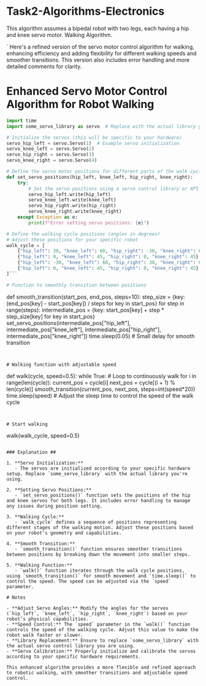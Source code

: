 # Task2-Algorithms-Electronics
This algorithm assumes a bipedal robot with two legs, each having a hip and knee servo motor. Walking Algorithm.

`
Here's a refined version of the servo motor control algorithm for walking, enhancing efficiency and adding flexibility for different walking speeds and smoother transitions. 
This version also includes error handling and more detailed comments for clarity.

# Enhanced Servo Motor Control Algorithm for Robot Walking

```python
import time
import some_servo_library as servo  # Replace with the actual library you're using

# Initialize the servos (this will be specific to your hardware)
servo_hip_left = servo.Servo(1)  # Example servo initialization
servo_knee_left = servo.Servo(2)
servo_hip_right = servo.Servo(3)
servo_knee_right = servo.Servo(4)

# Define the servo motor positions for different parts of the walk cycle
def set_servo_positions(hip_left, knee_left, hip_right, knee_right):
    try:
        # Set the servo positions using a servo control library or API
        servo_hip_left.write(hip_left)
        servo_knee_left.write(knee_left)
        servo_hip_right.write(hip_right)
        servo_knee_right.write(knee_right)
    except Exception as e:
        print(f"Error setting servo positions: {e}")

# Define the walking cycle positions (angles in degrees)
# Adjust these positions for your specific robot
walk_cycle = [
    {"hip_left": 30, "knee_left": 60, "hip_right": -30, "knee_right": 60},  # Left leg forward, right leg back
    {"hip_left": 0, "knee_left": 45, "hip_right": 0, "knee_right": 45},    # Both legs straight
    {"hip_left": -30, "knee_left": 60, "hip_right": 30, "knee_right": 60}, # Right leg forward, left leg back
    {"hip_left": 0, "knee_left": 45, "hip_right": 0, "knee_right": 45}     # Both legs straight
]```

# Function to smoothly transition between positions
```
def smooth_transition(start_pos, end_pos, steps=10):
    step_size = {key: (end_pos[key] - start_pos[key]) / steps for key in start_pos}
    for step in range(steps):
        intermediate_pos = {key: start_pos[key] + step * step_size[key] for key in start_pos}
        set_servo_positions(intermediate_pos["hip_left"], intermediate_pos["knee_left"], 
                            intermediate_pos["hip_right"], intermediate_pos["knee_right"])
        time.sleep(0.05)  # Small delay for smooth transition
```


# Walking function with adjustable speed
```
def walk(cycle, speed=0.5):
    while True:  # Loop to continuously walk
        for i in range(len(cycle)):
            current_pos = cycle[i]
            next_pos = cycle[(i + 1) % len(cycle)]
            smooth_transition(current_pos, next_pos, steps=int(speed*20))
            time.sleep(speed)  # Adjust the sleep time to control the speed of the walk cycle
```


# Start walking
```

walk(walk_cycle, speed=0.5)
```

### Explanation ##

1. **Servo Initialization:**
   - The servos are initialized according to your specific hardware setup. Replace `some_servo_library` with the actual library you're using.

2. **Setting Servo Positions:**
   - `set_servo_positions()` function sets the positions of the hip and knee servos for both legs. It includes error handling to manage any issues during position setting.

3. **Walking Cycle:**
   - `walk_cycle` defines a sequence of positions representing different stages of the walking motion. Adjust these positions based on your robot's geometry and capabilities.

4. **Smooth Transition:**
   - `smooth_transition()` function ensures smoother transitions between positions by breaking down the movement into smaller steps.

5. **Walking Function:**
   - `walk()` function iterates through the walk cycle positions, using `smooth_transition()` for smooth movement and `time.sleep()` to control the speed. The speed can be adjusted via the `speed` parameter.

# Notes

- **Adjust Servo Angles:** Modify the angles for the servos (`hip_left`, `knee_left`, `hip_right`, `knee_right`) based on your robot's physical capabilities.
- **Speed Control:** The `speed` parameter in the `walk()` function controls the speed of the walking cycle. Adjust this value to make the robot walk faster or slower.
- **Library Replacement:** Ensure to replace `some_servo_library` with the actual servo control library you are using.
- **Servo Calibration:** Properly initialize and calibrate the servos according to your specific hardware requirements.

This enhanced algorithm provides a more flexible and refined approach to robotic walking, with smoother transitions and adjustable speed control.
